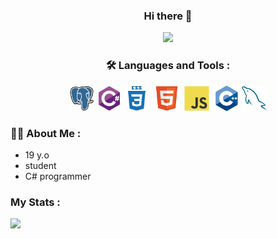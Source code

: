 
<div id="header" align="center">
  
### Hi there 👋
    
  <img src="https://media.giphy.com/media/frSfC5NcmyF7q/giphy.gif" />

  ### :hammer_and_wrench: Languages and Tools :
  <div>
    <img src ="https://github.com/devicons/devicon/blob/master/icons/postgresql/postgresql-original.svg"  width="40" height="40"/>
    <img src ="https://github.com/devicons/devicon/blob/master/icons/csharp/csharp-original.svg"  width="40" height="40"/>
    <img src="https://github.com/devicons/devicon/blob/master/icons/css3/css3-plain-wordmark.svg"  title="CSS3" alt="CSS" width="40" height="40"/>&nbsp;
    <img src="https://github.com/devicons/devicon/blob/master/icons/html5/html5-original.svg" title="HTML5" alt="HTML" width="40" height="40"/>&nbsp;
    <img src="https://github.com/devicons/devicon/blob/master/icons/javascript/javascript-original.svg" title="JavaScript" alt="JavaScript" width="40" height="40"/>&nbsp;
    <img src ="https://github.com/devicons/devicon/blob/master/icons/cplusplus/cplusplus-original.svg"  width="40" height="40"/>
    <img src ="https://github.com/devicons/devicon/blob/master/icons/mysql/mysql-original.svg"  width="40" height="40"/>
  </div>
  

  
</div>

  ### :man_technologist: About Me :
 - 19 y.o
 - student
 - C# programmer

 ### My Stats :

![](http://github-profile-summary-cards.vercel.app/api/cards/profile-details?username=Sorn221&theme=default) 

